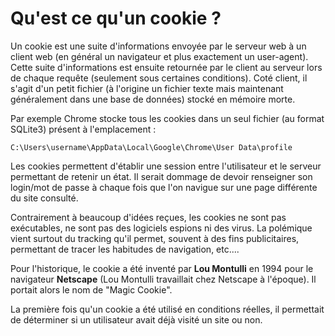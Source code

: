 # Qu'est ce qu'un cookie ?

Un cookie est une suite d'informations envoyée par le serveur web à un client web \(en général un navigateur et plus exactement un user-agent\). Cette suite d'informations est ensuite retournée par le client au serveur lors de chaque requête \(seulement sous certaines conditions\). Coté client, il s'agit d'un petit fichier \(à l'origine un fichier texte mais maintenant généralement dans une base de données\) stocké en mémoire morte.

Par exemple Chrome stocke tous les cookies dans un seul fichier \(au format SQLite3\) présent à l'emplacement :

```text
C:\Users\username\AppData\Local\Google\Chrome\User Data\profile
```



Les cookies permettent d'établir une session entre l'utilisateur et le serveur permettant de retenir un état. Il serait dommage de devoir renseigner son login/mot de passe à chaque fois que l'on navigue sur une page différente du site consulté.

Contrairement à beaucoup d'idées reçues, les cookies ne sont pas exécutables, ne sont pas des logiciels espions ni des virus. La polémique vient surtout du tracking qu'il permet, souvent à des fins publicitaires, permettant de tracer les habitudes de navigation, etc....



Pour l'historique, le cookie a été inventé par **Lou Montulli** en 1994 pour le navigateur **Netscape** \(Lou Montulli travaillait chez Netscape à l'époque\). Il portait alors le nom de "Magic Cookie".

La première fois qu'un cookie a été utilisé en conditions réelles, il permettait de déterminer si un utilisateur avait déjà visité un site ou non.


